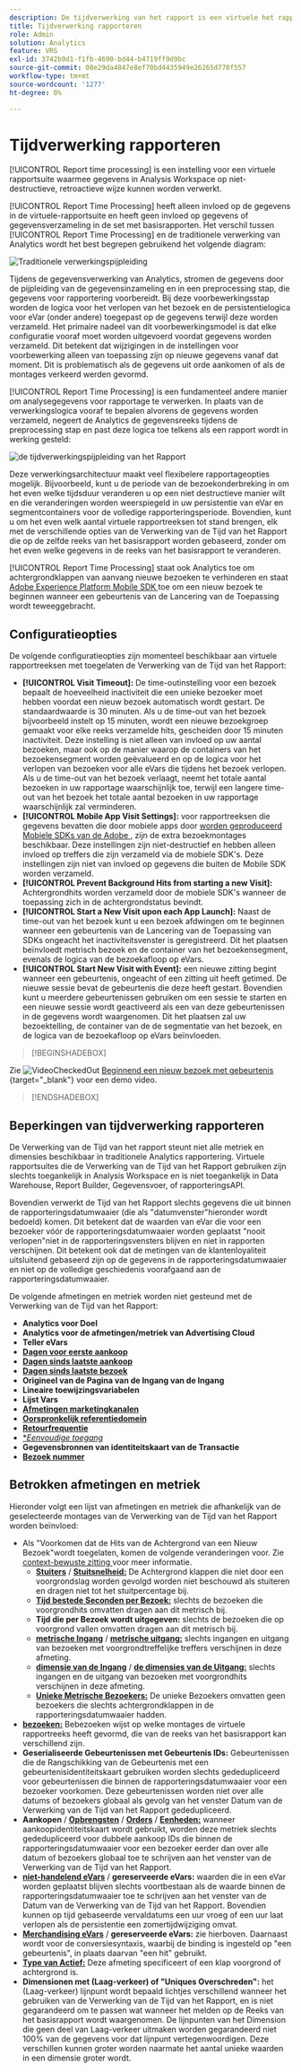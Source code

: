 ```yaml
---
description: De tijdverwerking van het rapport is een virtuele het rapportreeks plaatsen die gegevens om op een niet-destructieve, retroactieve manier toelaat worden verwerkt.
title: Tijdverwerking rapporteren
role: Admin
solution: Analytics
feature: VRS
exl-id: 3742b9d1-f1fb-4690-bd44-b4719ff9d9bc
source-git-commit: 08e29da4847e8ef70bd4435949e26265d770f557
workflow-type: tm+mt
source-wordcount: '1277'
ht-degree: 0%

---
```


# Tijdverwerking rapporteren

[!UICONTROL Report time processing] is een instelling voor een virtuele rapportsuite waarmee gegevens in Analysis Workspace op niet-destructieve, retroactieve wijze kunnen worden verwerkt.

[!UICONTROL Report Time Processing] heeft alleen invloed op de gegevens in de virtuele-rapportsuite en heeft geen invloed op gegevens of gegevensverzameling in de set met basisrapporten. Het verschil tussen [!UICONTROL Report Time Processing] en de traditionele verwerking van Analytics wordt het best begrepen gebruikend het volgende diagram:

![ Traditionele verwerkingspijpleiding ](assets/google1.jpg)

Tijdens de gegevensverwerking van Analytics, stromen de gegevens door de pijpleiding van de gegevensinzameling en in een preprocessing stap, die gegevens voor rapportering voorbereidt. Bij deze voorbewerkingsstap worden de logica voor het verlopen van het bezoek en de persistentielogica voor eVar (onder andere) toegepast op de gegevens terwijl deze worden verzameld. Het primaire nadeel van dit voorbewerkingsmodel is dat elke configuratie vooraf moet worden uitgevoerd voordat gegevens worden verzameld. Dit betekent dat wijzigingen in de instellingen voor voorbewerking alleen van toepassing zijn op nieuwe gegevens vanaf dat moment. Dit is problematisch als de gegevens uit orde aankomen of als de montages verkeerd werden gevormd.

[!UICONTROL Report Time Processing] is een fundamenteel andere manier om analysegegevens voor rapportage te verwerken. In plaats van de verwerkingslogica vooraf te bepalen alvorens de gegevens worden verzameld, negeert de Analytics de gegevensreeks tijdens de preprocessing stap en past deze logica toe telkens als een rapport wordt in werking gesteld:

![ de tijdverwerkingspijpleiding van het Rapport ](assets/google2.jpg)

Deze verwerkingsarchitectuur maakt veel flexibelere rapportageopties mogelijk. Bijvoorbeeld, kunt u de periode van de bezoekonderbreking in om het even welke tijdsduur veranderen u op een niet destructieve manier wilt en die veranderingen worden weerspiegeld in uw persistentie van eVar en segmentcontainers voor de volledige rapporteringsperiode. Bovendien, kunt u om het even welk aantal virtuele rapportreeksen tot stand brengen, elk met de verschillende opties van de Verwerking van de Tijd van het Rapport die op de zelfde reeks van het basisrapport worden gebaseerd, zonder om het even welke gegevens in de reeks van het basisrapport te veranderen.

[!UICONTROL Report Time Processing] staat ook Analytics toe om achtergrondklappen van aanvang nieuwe bezoeken te verhinderen en staat [ Adobe Experience Platform Mobile SDK ](https://experienceleague.adobe.com/docs/mobile.html?lang=nl-NL) toe om een nieuw bezoek te beginnen wanneer een gebeurtenis van de Lancering van de Toepassing wordt teweeggebracht.

## Configuratieopties

De volgende configuratieopties zijn momenteel beschikbaar aan virtuele rapportreeksen met toegelaten de Verwerking van de Tijd van het Rapport:

* **[!UICONTROL Visit Timeout]:** De time-outinstelling voor een bezoek bepaalt de hoeveelheid inactiviteit die een unieke bezoeker moet hebben voordat een nieuw bezoek automatisch wordt gestart. De standaardwaarde is 30 minuten. Als u de time-out van het bezoek bijvoorbeeld instelt op 15 minuten, wordt een nieuwe bezoekgroep gemaakt voor elke reeks verzamelde hits, gescheiden door 15 minuten inactiviteit. Deze instelling is niet alleen van invloed op uw aantal bezoeken, maar ook op de manier waarop de containers van het bezoekensegment worden geëvalueerd en op de logica voor het verlopen van bezoeken voor alle eVars die tijdens het bezoek verlopen. Als u de time-out van het bezoek verlaagt, neemt het totale aantal bezoeken in uw rapportage waarschijnlijk toe, terwijl een langere time-out van het bezoek het totale aantal bezoeken in uw rapportage waarschijnlijk zal verminderen.
* **[!UICONTROL Mobile App Visit Settings]:** voor rapportreeksen die gegevens bevatten die door mobiele apps door [ worden geproduceerd Mobiele SDKs van de Adobe ](https://experienceleague.adobe.com/docs/mobile.html?lang=nl-NL), zijn de extra bezoekmontages beschikbaar. Deze instellingen zijn niet-destructief en hebben alleen invloed op treffers die zijn verzameld via de mobiele SDK&#39;s. Deze instellingen zijn niet van invloed op gegevens die buiten de Mobile SDK worden verzameld.
* **[!UICONTROL Prevent Background Hits from starting a new Visit]:** Achtergrondhits worden verzameld door de mobiele SDK&#39;s wanneer de toepassing zich in de achtergrondstatus bevindt.
* **[!UICONTROL Start a New Visit upon each App Launch]:** Naast de time-out van het bezoek kunt u een bezoek afdwingen om te beginnen wanneer een gebeurtenis van de Lancering van de Toepassing van SDKs ongeacht het inactiviteitsvenster is geregistreerd. Dit het plaatsen beïnvloedt metrisch bezoek en de container van het bezoekensegment, evenals de logica van de bezoekafloop op eVars.
* **[!UICONTROL Start New Visit with Event]:** een nieuwe zitting begint wanneer een gebeurtenis, ongeacht of een zitting uit heeft getimed. De nieuwe sessie bevat de gebeurtenis die deze heeft gestart. Bovendien kunt u meerdere gebeurtenissen gebruiken om een sessie te starten en een nieuwe sessie wordt geactiveerd als een van deze gebeurtenissen in de gegevens wordt waargenomen. Dit het plaatsen zal uw bezoektelling, de container van de de segmentatie van het bezoek, en de logica van de bezoekafloop op eVars beïnvloeden.


>[!BEGINSHADEBOX]

Zie ![ VideoCheckedOut ](/help/assets/icons/VideoCheckedOut.svg) [ Beginnend een nieuw bezoek met gebeurtenis ](https://video.tv.adobe.com/v/23129?quality=12&learn=on){target="_blank"} voor een demo video.

>[!ENDSHADEBOX]



## Beperkingen van tijdverwerking rapporteren

De Verwerking van de Tijd van het rapport steunt niet alle metriek en dimensies beschikbaar in traditionele Analytics rapportering. Virtuele rapportsuites die de Verwerking van de Tijd van het Rapport gebruiken zijn slechts toegankelijk in Analysis Workspace en is niet toegankelijk in Data Warehouse, Report Builder, Gegevensvoer, of rapporteringsAPI.

Bovendien verwerkt de Tijd van het Rapport slechts gegevens die uit binnen de rapporteringsdatumwaaier (die als &quot;datumvenster&quot;hieronder wordt bedoeld) komen. Dit betekent dat de waarden van eVar die voor een bezoeker vóór de rapporteringsdatumwaaier worden geplaatst &quot;nooit verlopen&quot;niet in de rapporteringsvensters blijven en niet in rapporten verschijnen. Dit betekent ook dat de metingen van de klantenloyaliteit uitsluitend gebaseerd zijn op de gegevens in de rapporteringsdatumwaaier en niet op de volledige geschiedenis voorafgaand aan de rapporteringsdatumwaaier.

De volgende afmetingen en metriek worden niet gesteund met de Verwerking van de Tijd van het Rapport:

* **Analytics voor Doel**
* **Analytics voor de afmetingen/metriek van Advertising Cloud**
* **Teller eVars**
* [**Dagen voor eerste aankoop**](/help/components/dimensions/days-before-first-purchase.md)
* [**Dagen sinds laatste aankoop**](/help/components/dimensions/days-since-last-purchase.md)
* [**Dagen sinds laatste bezoek**](/help/components/dimensions/days-since-last-visit.md)
* **Origineel van de Pagina van de Ingang van de Ingang**
* **Lineaire toewijzingsvariabelen**
* **Lijst Vars**
* [**Afmetingen marketingkanalen**](/help/components/dimensions/marketing-channel.md)
* [**Oorspronkelijk referentiedomein**](/help/components/dimensions/original-referring-domain.md)
* [**Retourfrequentie**](/help/components/dimensions/return-frequency.md)
* [**Eenvoudige toegang*](/help/components/metrics/single-access.md)
* **Gegevensbronnen van identiteitskaart van de Transactie**
* [**Bezoek nummer**](/help/components/dimensions/visit-number.md)

## Betrokken afmetingen en metriek

Hieronder volgt een lijst van afmetingen en metriek die afhankelijk van de geselecteerde montages van de Verwerking van de Tijd van het Rapport worden beïnvloed:

* Als &quot;Voorkomen dat de Hits van de Achtergrond van een Nieuw Bezoek&quot;wordt toegelaten, komen de volgende veranderingen voor. Zie [ context-bewuste zitting ](vrs-mobile-visit-processing.md) voor meer informatie.
   * [**Stuiters**](/help/components/metrics/bounces.md) / [**Stuitsnelheid:**](/help/components/metrics/bounce-rate.md) De Achtergrond klappen die niet door een voorgrondslag worden gevolgd worden niet beschouwd als stuiteren en dragen niet tot het stuitpercentage bij.
   * [**Tijd bestede Seconden per Bezoek:**](/help/components/metrics/time-spent-per-visit.md) slechts de bezoeken die voorgrondhits omvatten dragen aan dit metrisch bij.
   * **Tijd die per Bezoek wordt uitgegeven:** slechts de bezoeken die op voorgrond vallen omvatten dragen aan dit metrisch bij.
   * [**metrische Ingang**](/help/components/metrics/entries.md) / [**metrische uitgang:**](/help/components/metrics/exits.md) slechts ingangen en uitgang van bezoeken met voorgrondtreffelijke treffers verschijnen in deze afmeting.
   * [**dimensie van de Ingang**](/help/components/dimensions/entry-dimensions.md) / [**de dimensies van de Uitgang:**](/help/components/dimensions/exit-dimensions.md) slechts ingangen en de uitgang van bezoeken met voorgrondhits verschijnen in deze afmeting.
   * [**Unieke Metrische Bezoekers:**](/help/components/metrics/unique-visitors.md) De unieke Bezoekers omvatten geen bezoekers die slechts achtergrondklappen in de rapporteringsdatumwaaier hadden.
* [**bezoeken:**](/help/components/metrics/visits.md) Bebezoeken wijst op welke montages de virtuele rapportreeks heeft gevormd, die van de reeks van het basisrapport kan verschillend zijn.
* **Geserialiseerde Gebeurtenissen met Gebeurtenis IDs:** Gebeurtenissen die de Rangschikking van de Gebeurtenis met een gebeurtenisidentiteitskaart gebruiken worden slechts gededupliceerd voor gebeurtenissen die binnen de rapporteringsdatumwaaier voor een bezoeker voorkomen. Deze gebeurtenissen worden niet over alle datums of bezoekers globaal als gevolg van het venster Datum van de Verwerking van de Tijd van het Rapport gededupliceerd.
* **Aankopen** / [**Opbrengsten**](/help/components/metrics/revenue.md) / [**Orders**](/help/components/metrics/orders.md) / [**Eenheden:**](/help/components/metrics/units.md) wanneer aankoopidentiteitskaart wordt gebruikt, worden deze metriek slechts gededupliceerd voor dubbele aankoop IDs die binnen de rapporteringsdatumwaaier voor een bezoeker eerder dan over alle datum of bezoekers globaal toe te schrijven aan het venster van de Verwerking van de Tijd van het Rapport.
* [**niet-handelend eVars**](/help/components/dimensions/evar.md) / **gereserveerde eVars:** waarden die in een eVar worden geplaatst blijven slechts voortbestaan als de waarde binnen de rapporteringsdatumwaaier toe te schrijven aan het venster van de Datum van de Verwerking van de Tijd van het Rapport. Bovendien kunnen op tijd gebaseerde vervaldatums een uur vroeg of een uur laat verlopen als de persistentie een zomertijdwijziging omvat.
* [**Merchandising eVars**](/help/components/dimensions/evar-merchandising.md) / **gereserveerde eVars:** zie hierboven. Daarnaast wordt voor de conversiesyntaxis, waarbij de binding is ingesteld op &quot;een gebeurtenis&quot;, in plaats daarvan &quot;een hit&quot; gebruikt.
* [**Type van Actief:**](/help/components/dimensions/hit-type.md) Deze afmeting specificeert of een klap voorgrond of achtergrond is.
* **Dimensionen met (Laag-verkeer) of &quot;Uniques Overschreden&quot;:** het (Laag-verkeer) lijnpunt wordt bepaald lichtjes verschillend wanneer het gebruiken van de Verwerking van de Tijd van het Rapport, en is niet gegarandeerd om te passen wat wanneer het melden op de Reeks van het basisrapport wordt waargenomen. De lijnpunten van het Dimension die geen deel van Laag-verkeer uitmaken worden gegarandeerd niet 100% van de gegevens voor dat lijnpunt vertegenwoordigen. Deze verschillen kunnen groter worden naarmate het aantal unieke waarden in een dimensie groter wordt.
